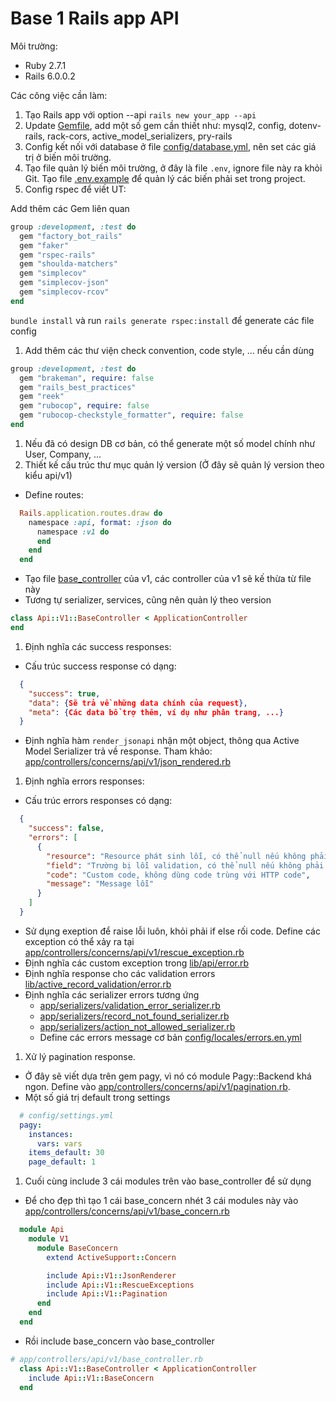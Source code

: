 # Base 1 Rails app API

Môi trường:

* Ruby 2.7.1
* Rails 6.0.0.2

Các công việc cần làm:
1. Tạo Rails app với option --api `rails new your_app --api`
1. Update [Gemfile](/Gemfile), add một số gem cần thiết như: mysql2, config, dotenv-rails, rack-cors, active_model_serializers, pry-rails
1. Config kết nối với database ở file [config/database.yml](/config/database.yml), nên set các giá trị ở biến môi trường.
1. Tạo file quản lý biến môi trường, ở đây là file `.env`, ignore file này ra khỏi Git. Tạo file [.env.example](/.env.example) để quản lý các biến phải set trong project.
1. Config rspec để viết UT:

  Add thêm các Gem liên quan
  ```ruby
  group :development, :test do
    gem "factory_bot_rails"
    gem "faker"
    gem "rspec-rails"
    gem "shoulda-matchers"
    gem "simplecov"
    gem "simplecov-json"
    gem "simplecov-rcov"
  end
  ```

  `bundle install` và run `rails generate rspec:install` để generate các file config

1. Add thêm các thư viện check convention, code style, ... nếu cần dùng

  ```ruby
  group :development, :test do
    gem "brakeman", require: false
    gem "rails_best_practices"
    gem "reek"
    gem "rubocop", require: false
    gem "rubocop-checkstyle_formatter", require: false
  end
  ```

1. Nếu đã có design DB cơ bản, có thể generate một số model chính như User, Company, ...
1. Thiết kế cấu trúc thư mục quản lý version (Ở đây sẽ quản lý version theo kiểu api/v1)
  * Define routes:
  ```ruby
    Rails.application.routes.draw do
      namespace :api, format: :json do
        namespace :v1 do
        end
      end
    end
  ```
  * Tạo file [base_controller](/app/controllers/api/v1/base_controller.rb) của v1, các controller của v1 sẽ kế thừa từ file này
  * Tương tự serializer, services, cũng nên quản lý theo version
  ```ruby
  class Api::V1::BaseController < ApplicationController
  end
  ```

1. Định nghĩa các success responses:
  * Cấu trúc success response có dạng:
  ```json
    {
      "success": true,
      "data": {Sẽ trả về những data chính của request},
      "meta": {Các data bổ trợ thêm, ví dụ như phân trang, ...}
    }
  ```
  * Định nghĩa hàm `render_jsonapi` nhận một object, thông qua Active Model Serializer trả về response. Tham khảo: [app/controllers/concerns/api/v1/json_rendered.rb](/app/controllers/concerns/json_rendered.rb)

1. Định nghĩa errors responses:
  * Cấu trúc errors responses có dạng:
  ```json
    {
      "success": false,
      "errors": [
        {
          "resource": "Resource phát sinh lỗi, có thể null nếu không phải lỗi từ Active Record",
          "field": "Trường bị lỗi validation, có thể null nếu không phải lỗi validation",
          "code": "Custom code, không dùng code trùng với HTTP code",
          "message": "Message lỗi"
        }
      ]
    }
  ```
  * Sử dụng exeption để raise lỗi luôn, khỏi phải if else rối code. Define các exception có thể xảy ra tại [app/controllers/concerns/api/v1/rescue_exception.rb](/app/controllers/concerns/api/v1/rescue_exception.rb)
  * Định nghĩa các custom exception trong [lib/api/error.rb](/lib/api/error.rb)
  * Định nghĩa response cho các validation errors [lib/active_record_validation/error.rb](/lib/active_record_validation/error.rb)
  * Định nghĩa các serializer errors tương ứng
    * [app/serializers/validation_error_serializer.rb](/app/serializers/validation_error_serializer.rb)
    * [app/serializers/record_not_found_serializer.rb](/app/serializers/record_not_found_serializer.rb)
    * [app/serializers/action_not_allowed_serializer.rb](/app/serializers/action_not_allowed_serializer.rb)
    * Define các errors message cơ bản [config/locales/errors.en.yml](/config/locales/ja.yml)
1. Xử lý pagination response.
  * Ở đây sẽ viết dựa trên gem pagy, vì nó có module Pagy::Backend khá ngon. Define vào [app/controllers/concerns/api/v1/pagination.rb](/app/controllers/concerns/api/v1/pagination.rb).
  * Một số giá trị default trong settings
  ```yml
    # config/settings.yml
    pagy:
      instances:
        vars: vars
      items_default: 30
      page_default: 1
  ```
1. Cuối cùng include 3 cái modules trên vào base_controller để sử dụng
  * Để cho đẹp thì tạo 1 cái base_concern nhét 3 cái modules này vào [app/controllers/concerns/api/v1/base_concern.rb](/app/controllers/concerns/api/v1/base_concern.rb)
  ```ruby
    module Api
      module V1
        module BaseConcern
          extend ActiveSupport::Concern

          include Api::V1::JsonRenderer
          include Api::V1::RescueExceptions
          include Api::V1::Pagination
        end
      end
    end
  ```
  * Rồi include base_concern vào base_controller
  ```ruby
  # app/controllers/api/v1/base_controller.rb
    class Api::V1::BaseController < ApplicationController
      include Api::V1::BaseConcern
    end
  ```
